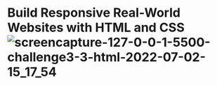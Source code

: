 # Build Responsive Real-World Websites with HTML and CSS![screencapture-127-0-0-1-5500-challenge3-3-html-2022-07-02-15_17_54](https://user-images.githubusercontent.com/101415932/177002538-cdaf9efd-a79a-4e36-b2cc-02b9845d23ab.png)
